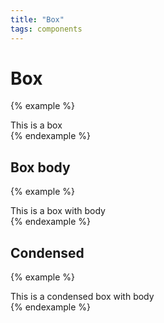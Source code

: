 ```yaml
---
title: "Box"
tags: components
---
```


# Box

{% example %}
<div class="Box mb-2">This is a box</div>
{% endexample %}

## Box body

{% example %}
<div class="Box mb-2">
  <div class="Box-body">This is a box with body</div>
</div>
{% endexample %}

## Condensed

{% example %}
<div class="Box Box--condensed mb-2">
  <div class="Box-body">This is a condensed box with body</div>
</div>
{% endexample %}